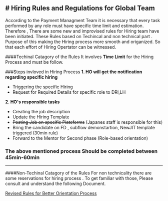 **# Hiring Rules and Regulations for Global Team**
----------------------------------

According to the Payment Managment Team it is necessary that every task performed by any role must have specific time limit
and estimation. Therefore , There are some new and improvised rules for Hiring team have been initiated.
These Rules based on Techincal and non technical part . Purpose of this making the Hiring process more smooth and origanized.
So that each effort of Hiring Opertator can be witnessed.

####Techinal Catagory of the Rules
It involves **Time Limit** for the Hiring Process and must be follow. 

###Steps invloved in Hiring Process
**1. HO will get the notification regarding specific hiring**

* Triggering the specific Hiring 
* Request for Required Details for specific role to DRI,LH

**2. HO's responsible tasks**

* Creating the job description
* Update the Hiring Template
* ~~Posting Job on specific Plateforms~~ (Japanes staff is responsible for this)
* Bring the candidate on FD , subflow demonstartion, NewJIT template triggered (30min rule)
* Forward to the Mentor for Second phase (Role-based orientation)

### The above mentioned process Should be completed between 45min-60min

----------------------------------
####Non-Techinal Catagory of the Rules
For non technicality there are some reservations for hiring process . To get familiar with those, Please consult 
and understand the following Document.

[Revised Rules for Better Orientation Process](https://basecamp.com/2980772/projects/9828521/documents/10567194)






